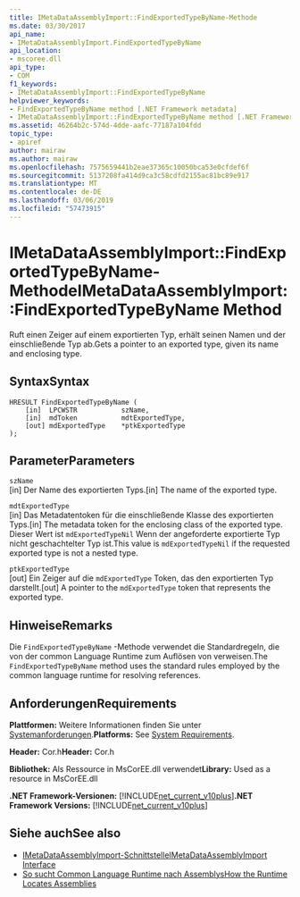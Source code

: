 ```yaml
---
title: IMetaDataAssemblyImport::FindExportedTypeByName-Methode
ms.date: 03/30/2017
api_name:
- IMetaDataAssemblyImport.FindExportedTypeByName
api_location:
- mscoree.dll
api_type:
- COM
f1_keywords:
- IMetaDataAssemblyImport::FindExportedTypeByName
helpviewer_keywords:
- FindExportedTypeByName method [.NET Framework metadata]
- IMetaDataAssemblyImport::FindExportedTypeByName method [.NET Framework metadata]
ms.assetid: 46264b2c-574d-4dde-aafc-77187a104fdd
topic_type:
- apiref
author: mairaw
ms.author: mairaw
ms.openlocfilehash: 7575659441b2eae37365c10050bca53e0cfdef6f
ms.sourcegitcommit: 5137208fa414d9ca3c58cdfd2155ac81bc89e917
ms.translationtype: MT
ms.contentlocale: de-DE
ms.lasthandoff: 03/06/2019
ms.locfileid: "57473915"
---
```

# <a name="imetadataassemblyimportfindexportedtypebyname-method"></a><span data-ttu-id="203c1-102">IMetaDataAssemblyImport::FindExportedTypeByName-Methode</span><span class="sxs-lookup"><span data-stu-id="203c1-102">IMetaDataAssemblyImport::FindExportedTypeByName Method</span></span>
<span data-ttu-id="203c1-103">Ruft einen Zeiger auf einem exportierten Typ, erhält seinen Namen und der einschließende Typ ab.</span><span class="sxs-lookup"><span data-stu-id="203c1-103">Gets a pointer to an exported type, given its name and enclosing type.</span></span>  
  
## <a name="syntax"></a><span data-ttu-id="203c1-104">Syntax</span><span class="sxs-lookup"><span data-stu-id="203c1-104">Syntax</span></span>  
  
```  
HRESULT FindExportedTypeByName (  
    [in]  LPCWSTR           szName,   
    [in]  mdToken           mdtExportedType,   
    [out] mdExportedType    *ptkExportedType  
);  
```  
  
## <a name="parameters"></a><span data-ttu-id="203c1-105">Parameter</span><span class="sxs-lookup"><span data-stu-id="203c1-105">Parameters</span></span>  
 `szName`  
 <span data-ttu-id="203c1-106">[in] Der Name des exportierten Typs.</span><span class="sxs-lookup"><span data-stu-id="203c1-106">[in] The name of the exported type.</span></span>  
  
 `mdtExportedType`  
 <span data-ttu-id="203c1-107">[in] Das Metadatentoken für die einschließende Klasse des exportierten Typs.</span><span class="sxs-lookup"><span data-stu-id="203c1-107">[in] The metadata token for the enclosing class of the exported type.</span></span> <span data-ttu-id="203c1-108">Dieser Wert ist `mdExportedTypeNil` Wenn der angeforderte exportierte Typ nicht geschachtelter Typ ist.</span><span class="sxs-lookup"><span data-stu-id="203c1-108">This value is `mdExportedTypeNil` if the requested exported type is not a nested type.</span></span>  
  
 `ptkExportedType`  
 <span data-ttu-id="203c1-109">[out] Ein Zeiger auf die `mdExportedType` Token, das den exportierten Typ darstellt.</span><span class="sxs-lookup"><span data-stu-id="203c1-109">[out] A pointer to the `mdExportedType` token that represents the exported type.</span></span>  
  
## <a name="remarks"></a><span data-ttu-id="203c1-110">Hinweise</span><span class="sxs-lookup"><span data-stu-id="203c1-110">Remarks</span></span>  
 <span data-ttu-id="203c1-111">Die `FindExportedTypeByName` -Methode verwendet die Standardregeln, die von der common Language Runtime zum Auflösen von verweisen.</span><span class="sxs-lookup"><span data-stu-id="203c1-111">The `FindExportedTypeByName` method uses the standard rules employed by the common language runtime for resolving references.</span></span>  
  
## <a name="requirements"></a><span data-ttu-id="203c1-112">Anforderungen</span><span class="sxs-lookup"><span data-stu-id="203c1-112">Requirements</span></span>  
 <span data-ttu-id="203c1-113">**Plattformen:** Weitere Informationen finden Sie unter [Systemanforderungen](../../../../docs/framework/get-started/system-requirements.md).</span><span class="sxs-lookup"><span data-stu-id="203c1-113">**Platforms:** See [System Requirements](../../../../docs/framework/get-started/system-requirements.md).</span></span>  
  
 <span data-ttu-id="203c1-114">**Header:** Cor.h</span><span class="sxs-lookup"><span data-stu-id="203c1-114">**Header:** Cor.h</span></span>  
  
 <span data-ttu-id="203c1-115">**Bibliothek:** Als Ressource in MsCorEE.dll verwendet</span><span class="sxs-lookup"><span data-stu-id="203c1-115">**Library:** Used as a resource in MsCorEE.dll</span></span>  
  
 <span data-ttu-id="203c1-116">**.NET Framework-Versionen:** [!INCLUDE[net_current_v10plus](../../../../includes/net-current-v10plus-md.md)]</span><span class="sxs-lookup"><span data-stu-id="203c1-116">**.NET Framework Versions:** [!INCLUDE[net_current_v10plus](../../../../includes/net-current-v10plus-md.md)]</span></span>  
  
## <a name="see-also"></a><span data-ttu-id="203c1-117">Siehe auch</span><span class="sxs-lookup"><span data-stu-id="203c1-117">See also</span></span>
- [<span data-ttu-id="203c1-118">IMetaDataAssemblyImport-Schnittstelle</span><span class="sxs-lookup"><span data-stu-id="203c1-118">IMetaDataAssemblyImport Interface</span></span>](../../../../docs/framework/unmanaged-api/metadata/imetadataassemblyimport-interface.md)
- [<span data-ttu-id="203c1-119">So sucht Common Language Runtime nach Assemblys</span><span class="sxs-lookup"><span data-stu-id="203c1-119">How the Runtime Locates Assemblies</span></span>](../../../../docs/framework/deployment/how-the-runtime-locates-assemblies.md)
